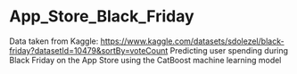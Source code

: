 # App_Store_Black_Friday
Data taken from Kaggle: https://www.kaggle.com/datasets/sdolezel/black-friday?datasetId=10479&sortBy=voteCount
Predicting user spending during Black Friday on the App Store using the CatBoost machine learning model
